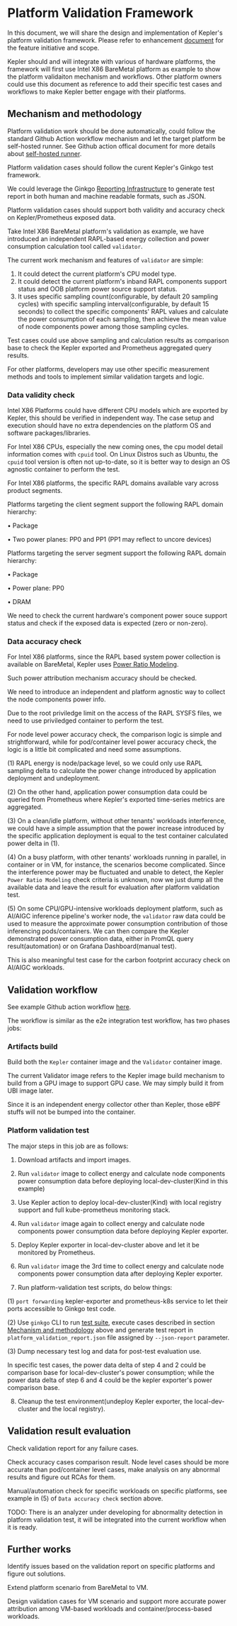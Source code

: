 # Platform Validation Framework

In this document, we will share the design and implementation of Kepler's platform validation framework. Please refer to enhancement [document](https://github.com/sustainable-computing-io/kepler/blob/main/enhancements/platform-validation.md) for the feature initiative and scope.

Kepler should and will integrate with various of hardware platforms, the framework will first use Intel X86 BareMetal platform as example to show the platform validaiton mechanism and workflows. Other platform owners could use this document as reference to add their specific test cases and workflows to make Kepler better engage with their platforms.

## Mechanism and methodology

Platform validation work should be done automatically, could follow the standard Github Action workflow mechanism and let the target platform be self-hosted runner. See Github action offical document for more details about [self-hosted runner](https://docs.github.com/en/actions/hosting-your-own-runners).

Platform validation cases should follow the curent Kepler's Ginkgo test framework.

We could leverage the Ginkgo [Reporting Infrastructure](https://onsi.github.io/ginkgo/#reporting-infrastructure) to generate test report in both human and machine readable formats, such as JSON.

Platform validation cases should support both validity and accuracy check on Kepler/Prometheus exposed data.

Take Intel X86 BareMetal platform's validation as example, we have introduced an independent RAPL-based energy collection and power consumption calculation tool called `validator`.

The current work mechanism and features of `validator` are simple:
1. It could detect the current platform's CPU model type.
2. It could detect the current platform's inband RAPL components support status and OOB platform power source support status.
3. It uses specific sampling count(configurable, by default 20 sampling cycles) with specific sampling interval(configurable, by default 15 seconds) to collect the specific components' RAPL values and calculate the power consumption of each sampling, then achieve the mean value of node components power among those sampling cycles.

Test cases could use above sampling and calculation results as comparison base to check the Kepler exported and Prometheus aggregated query results.

For other platforms, developers may use other specific measurement methods and tools to implement similar validation targets and logic.

### Data validity check

Intel X86 Platforms could have different CPU models which are exported by Kepler, this should be verified in independent way. The case setup and execution should have no extra dependencies on the platform OS and software packages/libraries.

For Intel X86 CPUs, especially the new coming ones, the cpu model detail information comes with `cpuid` tool. On Linux Distros such as Ubuntu, the `cpuid` tool version is often not up-to-date, so it is better way to design an OS agnostic container to perform the test.

For Intel X86 platforms, the specific RAPL domains available vary across product segments. 

Platforms targeting the client segment support the following RAPL domain hierarchy:

• Package

• Two power planes: PP0 and PP1 (PP1 may reflect to uncore devices)

Platforms targeting the server segment support the following RAPL domain hierarchy:

• Package

• Power plane: PP0

• DRAM 

We need to check the current hardware's component power souce support status and check if the exposed data is expected (zero or non-zero).


### Data accuracy check

For Intel X86 platforms, since the RAPL based system power collection is available on BareMetal, Kepler uses [Power Ratio Modeling](https://sustainable-computing.io/design/power_model/).

Such power attribution mechanism accuracy should be checked.

We need to introduce an independent and platform agnostic way to collect the node components power info.

Due to the root priviledge limit on the access of the RAPL SYSFS files, we need to use priviledged container to perform the test.


For node level power accuracy check, the comparison logic is simple and strightforward, while for pod/container level power accuracy check, the logic is a little bit complicated and need some assumptions.

(1) RAPL energy is node/package level, so we could only use RAPL sampling delta to calculate the power change introduced by application deployment and undeployment.

(2) On the other hand, application power consumption data could be queried from Prometheus where Kepler's exported time-series metrics are aggregated. 

(3) On a clean/idle platform, without other tenants' workloads interference, we could have a simple assumption that the power increase introduced by the specific application deployment is equal to the test container calculated power delta in (1).

(4) On a busy platform, with other tenants' workloads running in parallel, in container or in VM, for instance, the scenarios become complicated. Since the interference power may be fluctuated and unable to detect, the Kepler `Power Ratio Modeling` check criteria is unknown, now we just dump all the available data and leave the result for evaluation after platform validation test. 

(5) On some CPU/GPU-intensive workloads deployment platform, such as AI/AIGC inference pipeline's worker node, the `validator` raw data could be used to measure the approximate power consumption contribution of those inferencing pods/containers. We can then compare the Kepler demonstrated power consumption data, either in PromQL query result(automation) or on Grafana Dashboard(manual test). 

This is also meaningful test case for the carbon footprint accuracy check on AI/AIGC workloads. 

## Validation workflow

See example Github action workflow [here](https://github.com/sustainable-computing-io/kepler/blob/main/.github/workflows/platform-validation.yml).

The workflow is similar as the e2e integration test workflow, has two phases jobs:

### Artifacts build

Build both the `Kepler` container image and the `Validator` container image.

The current Validator image refers to the Kepler image build mechanism to build from a GPU image to support GPU case. We may simply build it from UBI image later.

Since it is an independent energy collector other than Kepler, those eBPF stuffs will not be bumped into the container.

### Platform validation test

The major steps in this job are as follows:

1. Download artifacts and import images.

2. Run `validator` image to collect energy and calculate node components power consumption data before deploying local-dev-cluster(Kind in this example)

3. Use Kepler action to deploy local-dev-cluster(Kind) with local registry support and full kube-prometheus monitoring stack.

4. Run `validator` image again to collect energy and calculate node components power consumption data before deploying Kepler exporter. 

5. Deploy Kepler exporter in local-dev-cluster above and let it be monitored by Prometheus.

6. Run `validator` image the 3rd time to collect energy and calculate node components power consumption data after deploying Kepler exporter.

7. Run platform-validation test scripts, do below things:

(1) `port forwarding` kepler-exporter and prometheus-k8s service to let their ports accessible to Ginkgo test code.

(2) Use `ginkgo` CLI to run [test suite](https://github.com/sustainable-computing-io/kepler/blob/main/e2e/platform-validation), execute cases described in section [Mechanism and methodology](https://github.com/sustainable-computing-io/kepler-doc/blob/main/docs/platform-validation/index.md#mechanism-and-methodology) above and generate test report in `platform_validation_report.json` file assigned by `--json-report` parameter.

(3) Dump necessary test log and data for post-test evaluation use.

In specific test cases, the power data delta of step 4 and 2 could be comparison base for local-dev-cluster's power consumption; while the power data delta of step 6 and 4 could be the kepler exporter's power comparison base.

8. Cleanup the test environment(undeploy Kepler exporter, the local-dev-cluster and the local registry).


## Validation result evaluation

Check validation report for any failure cases.

Check accuracy cases comparison result. Node level cases should be more accurate than pod/container level cases, make analysis on any abnormal results and figure out RCAs for them.

Manual/automation check for specific workloads on specific platforms, see example in (5) of `Data accuracy check` section above.

TODO: There is an analyzer under developing for abnormality detection in platform validation test, it will be integrated into the current workflow when it is ready.

## Further works

Identify issues based on the validation report on specific platforms and figure out solutions.

Extend platform scenario from BareMetal to VM.

Design validation cases for VM scenario and support more accurate power attribution among VM-based workloads and container/process-based workloads.




